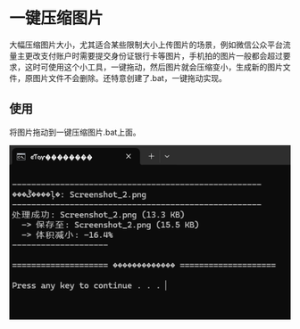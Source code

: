 # 一键压缩图片

大幅压缩图片大小，尤其适合某些限制大小上传图片的场景，例如微信公众平台流量主更改支付账户时需要提交身份证银行卡等图片，手机拍的图片一般都会超过要求，这时可使用这个小工具，一键拖动，然后图片就会压缩变小，生成新的图片文件，原图片文件不会删除。还特意创建了.bat，一键拖动实现。

## 使用

将图片拖动到一键压缩图片.bat上面。

![效果预览](Screenshot_3.png)
